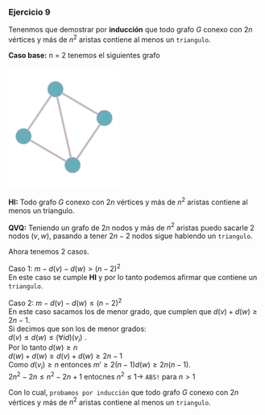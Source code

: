 ### Ejercicio 9

Tenenmos que demostrar por **inducción** que todo grafo $G$ conexo con $2n$ vértices y más de $n^2$ aristas contiene al menos un `triangulo`.

**Caso base:** n = 2 tenemos el siguientes grafo

![Error](img/grafo_ej9.png)

**HI:** Todo grafo $G$ conexo con $2n$ vértices y más de $n^2$ aristas contiene al menos un triangulo.

**QVQ:** Teniendo un grafo de $2n$ nodos y más de $n^2$ aristas puedo sacarle 2 nodos $(v, w)$, pasando a tener $2n - 2$ nodos sigue habiendo un `triangulo`. 

Ahora tenemos 2 casos.

Caso 1: $m - d(v) - d(w) > (n-2)^2$\
En este caso se cumple **HI** y por lo tanto podemos afirmar que contiene un `triangulo`.

Caso 2: $m - d(v) - d(w) \leq (n-2)^2$\
En este caso sacamos los de menor grado, que cumplen que $d(v) + d(w) ≥ 2n-1$.\
Si decimos que son los de menor grados:\
$d(v) ≤ d(w) ≤ (\forall id)(v_i)$ .\
Por lo tanto $d(w) \geq n$\
$d(w) + d(w)≥ d(v) + d(w) ≥ 2n-1$\
Como $d(v_i) ≥ n$ entonces $m' ≥ 2(n - 1)d(w) ≥ 2n(n - 1)$.\
$2n^2 - 2n ≤  n^2 - 2n + 1$ entocnes $n^2 ≤ 1 \rightarrow$ `ABS!` para $n > 1$

Con lo cual, `probamos por inducción` que todo grafo $G$ conexo con $2n$ vértices y más de $n^2$ aristas contiene al menos un `triangulo`.